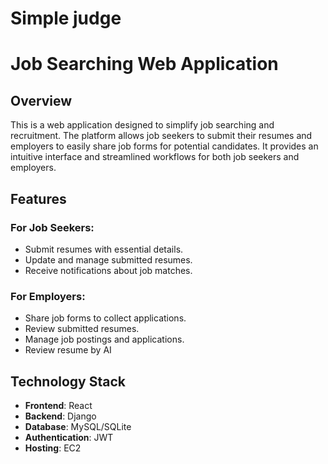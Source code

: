 # Simple judge

# Job Searching Web Application

## Overview

This is a web application designed to simplify job searching and recruitment. The platform allows job seekers to submit their resumes and employers to easily share job forms for potential candidates. It provides an intuitive interface and streamlined workflows for both job seekers and employers.

## Features

### For Job Seekers:

- Submit resumes with essential details.
- Update and manage submitted resumes.
- Receive notifications about job matches.

### For Employers:

- Share job forms to collect applications.
- Review submitted resumes.
- Manage job postings and applications.
- Review resume by AI

## Technology Stack

- **Frontend**: React
- **Backend**: Django
- **Database**: MySQL/SQLite
- **Authentication**: JWT
- **Hosting**: EC2
